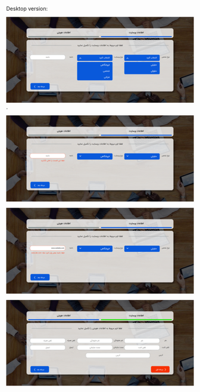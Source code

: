 Desktop version:

![Design preview for the Advice generator app coding challenge](./design/screencapture-file-E-form-form-index-html-2024-03-04-13_02_35.png
).

![Design preview for the Advice generator app coding challenge](./design/screencapture-file-E-form-form-index-html-2024-03-04-13_03_11.png
)

![Design preview for the Advice generator app coding challenge](./design/screencapture-file-E-form-form-index-html-2024-03-04-13_03_38.png)

![Design preview for the Advice generator app coding challenge](./design/screencapture-file-E-form-form-index-html-2024-03-04-13_03_51.png)
